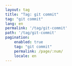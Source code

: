 ```yaml
---
layout: tag
title: "Tag: git commit"
tag: "git commit"
lang: en
permalink: '/tag/git-commit'
path: '/tag/git-commit'
pagination:
    enabled: true
    tag: "git commit"
    permalink: /page/:num/
    locale: en
---
```

